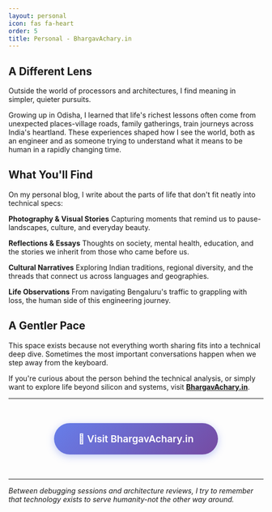 ```yaml
---
layout: personal
icon: fas fa-heart
order: 5
title: Personal - BhargavAchary.in
---
```


## A Different Lens

Outside the world of processors and architectures, I find meaning in simpler, quieter pursuits.

Growing up in Odisha, I learned that life's richest lessons often come from unexpected places-village roads, family gatherings, train journeys across India's heartland. These experiences shaped how I see the world, both as an engineer and as someone trying to understand what it means to be human in a rapidly changing time.

## What You'll Find

On my personal blog, I write about the parts of life that don't fit neatly into technical specs:

**Photography & Visual Stories**
Capturing moments that remind us to pause-landscapes, culture, and everyday beauty.

**Reflections & Essays**
Thoughts on society, mental health, education, and the stories we inherit from those who came before us.

**Cultural Narratives**
Exploring Indian traditions, regional diversity, and the threads that connect us across languages and geographies.

**Life Observations**
From navigating Bengaluru's traffic to grappling with loss, the human side of this engineering journey.

## A Gentler Pace

This space exists because not everything worth sharing fits into a technical deep dive. Sometimes the most important conversations happen when we step away from the keyboard.

If you're curious about the person behind the technical analysis, or simply want to explore life beyond silicon and systems, visit **[BhargavAchary.in](https://bhargavachary.in)**.

---

<div style="text-align: center; margin: 3rem 0;">
  <a href="https://bhargavachary.in" class="btn-personal-space" style="display: inline-block; padding: 1.2rem 3rem; font-size: 1.2rem; font-weight: 600; color: #fff; background: linear-gradient(135deg, #667eea 0%, #764ba2 100%); border-radius: 50px; text-decoration: none; box-shadow: 0 4px 15px rgba(102, 126, 234, 0.4); transition: all 0.3s ease; border: none;">
    🌟 Visit BhargavAchary.in
  </a>
</div>

---

*Between debugging sessions and architecture reviews, I try to remember that technology exists to serve humanity-not the other way around.*